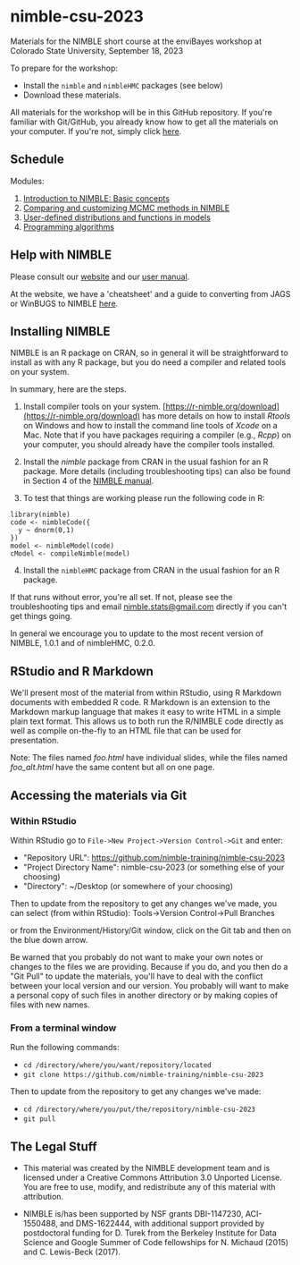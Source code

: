 # nimble-csu-2023
Materials for the NIMBLE short course at the enviBayes workshop at Colorado State University, September 18, 2023

To prepare for the workshop:

 - Install the `nimble` and `nimbleHMC` packages (see below)
 - Download these materials.

All materials for the workshop will be in this GitHub repository. If you're familiar with Git/GitHub, you already know how to get all the materials on your computer. If you're not, simply click [here](https://github.com/nimble-training/nimble-csu-2023/archive/refs/heads/main.zip).

## Schedule

Modules:

1. [Introduction to NIMBLE: Basic concepts](https://htmlpreview.github.io/?https://github.com/nimble-training/nimble-csu-2023/blob/main/content/introduction_to_nimble.html)
2. [Comparing and customizing MCMC methods in NIMBLE](https://htmlpreview.github.io/?https://github.com/nimble-training/nimble-csu-2023/blob/main/content/comparing_and_customizing_mcmc.html)
3. [User-defined distributions and functions in models](https://htmlpreview.github.io/?https://github.com/nimble-training/nimble-csu-2023/blob/main/content/user_defined.html)
4. [Programming algorithms](https://htmlpreview.github.io/?https://github.com/nimble-training/nimble-csu-2023/blob/main/content/nimble_programming.html)

## Help with NIMBLE

Please consult our [website](https://r-nimble.org) and our [user manual](https://r-nimble.org/html_manual/cha-welcome-nimble.html).

At the website, we have a 'cheatsheet' and a guide to converting from JAGS or WinBUGS to NIMBLE [here](https://r-nimble.org/documentation).


## Installing NIMBLE

NIMBLE is an R package on CRAN, so in general it will be straightforward to install as with any R package, but you do need a compiler and related tools on your system.  

In summary, here are the steps.

1. Install compiler tools on your system. [https://r-nimble.org/download](https://r-nimble.org/download) has more details on how to install *Rtools* on Windows and how to install the command line tools of *Xcode* on a Mac. Note that if you have packages requiring a compiler (e.g., *Rcpp*) on your computer, you should already have the compiler tools installed.

2. Install the *nimble* package from CRAN in the usual fashion for an R package. More details (including troubleshooting tips) can also be found in Section 4 of the [NIMBLE manual](https://r-nimble.org/html_manual/cha-installing-nimble.html).

3) To test that things are working please run the following code in R:

```
library(nimble)
code <- nimbleCode({
  y ~ dnorm(0,1)
})
model <- nimbleModel(code)
cModel <- compileNimble(model)
```

4) Install the `nimbleHMC` package from CRAN in the usual fashion for an R package.

If that runs without error, you're all set. If not, please see the troubleshooting tips and email nimble.stats@gmail.com directly if you can't get things going.  

In general we encourage you to update to the most recent version of NIMBLE, 1.0.1 and of nimbleHMC, 0.2.0.

## RStudio and R Markdown

We'll present most of the material from within RStudio, using R Markdown documents with embedded R code. R Markdown is an extension to the Markdown markup language that makes it easy to write HTML in a simple plain text format.  This allows us to both run the R/NIMBLE code directly as well as compile on-the-fly to an HTML file that can be used for presentation. 

Note: The files named *foo.html* have individual slides, while the files named *foo_alt.html* have the same content but all on one page.


## Accessing the materials via Git

### Within RStudio

Within RStudio go to `File->New Project->Version Control->Git` and enter:

- "Repository URL": https://github.com/nimble-training/nimble-csu-2023
- "Project Directory Name": nimble-csu-2023 (or something else of your choosing)
- "Directory": ~/Desktop (or somewhere of your choosing)

Then to update from the repository to get any changes we've made, you can select (from within RStudio):
Tools->Version Control->Pull Branches

or from the Environment/History/Git window, click on the Git tab and then on the blue down arrow.

Be warned that you probably do not want to make your own notes or changes to the files we are providing. Because if you do, and you then do a "Git Pull" to update the materials, you'll have to deal with the conflict between your local version and our version. You probably will want to make a personal copy of such files in another directory or by making copies of files with new names.

### From a terminal window

Run the following commands:

- `cd /directory/where/you/want/repository/located`
- `git clone https://github.com/nimble-training/nimble-csu-2023`

Then to update from the repository to get any changes we've made:

- `cd /directory/where/you/put/the/repository/nimble-csu-2023`
- `git pull`

## The Legal Stuff

- This material was created by the NIMBLE development team and is licensed under a Creative Commons Attribution 3.0 Unported License. You are free to use, modify, and redistribute any of this material with attribution.

- NIMBLE is/has been supported by NSF grants DBI-1147230, ACI-1550488, and DMS-1622444, with additional support provided by postdoctoral funding for D. Turek from the Berkeley Institute for Data Science and Google Summer of Code fellowships for N. Michaud (2015) and C. Lewis-Beck (2017).
